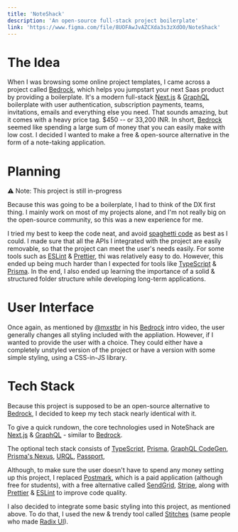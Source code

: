 ```yaml
---
title: 'NoteShack'
description: 'An open-source full-stack project boilerplate'
link: 'https://www.figma.com/file/8UOFAwJvAZCXda3s3zXdO0/NoteShack'
---
```


# The Idea

When I was browsing some online project templates, I came across a project called [Bedrock](https://bedrock.mxstbr.com/), which helps you jumpstart your next Saas product by providing a boilerplate. It's a modern full-stack [Next.js](https://nextjs.org) & [GraphQL](https://graphql.org) boilerplate with user authentication, subscription payments, teams, invitations, emails and everything else you need. That sounds amazing, but it comes with a heavy price tag. $450 -- or 33,200 INR. In short, [Bedrock](https://bedrock.mxstbr.com/) seemed like spending a large sum of money that you can easily make with low cost. I decided I wanted to make a free & open-source alternative in the form of a note-taking application.

# Planning

⚠️ Note: This project is still in-progress

Because this was going to be a boilerplate, I had to think of the DX first thing. I mainly work on most of my projects alone, and I'm not really big on the open-source community, so this was a new experience for me.

I tried my best to keep the code neat, and avoid [spaghetti code](https://www.bmc.com/blogs/spaghetti-code) as best as I could. I made sure that all the APIs I integrated with the project are easily removable, so that the project can meet the user's needs easily. For some tools such as [ESLint](https://eslint.io) & [Prettier](https://prettier.io), thi was relatively easy to do. However, this ended up being much harder than I expected for tools like [TypeScript](https://typescriptlang.org) & [Prisma](https://prisma.io). In the end, I also ended up learning the importance of a solid & structured folder structure while developing long-term applications.

# User Interface

Once again, as mentioned by [@mxstbr](https://twitter.com/mxstbr) in his [Bedrock](https://bedrock.mxstbr.com/) intro video, the user generally changes all styling included with the appliation. However, if I wanted to provide the user with a choice. They could either have a completely unstyled version of the project or have a version with some simple styling, using a CSS-in-JS library.  

# Tech Stack

Because this project is supposed to be an open-source alternative to [Bedrock](https://bedrock.mxstbr.com/), I decided to keep my tech stack nearly identical with it.

To give a quick rundown, the core technologies used in NoteShack are [Next.js](https://nextjs.org) & [GraphQL](https://graphql.org) - similar to [Bedrock](https://bedrock.mxstbr.com/).

The optional tech stack consists of [TypeScript](https://typescriptlang.org), [Prisma](https://prisma.io), [GraphQL CodeGen](https://graphql-code-generator.com/), [Prisma's Nexus](https://nexusjs.org/), [URQL](https://formidable.com/open-source/urql/), [Passport](http://passportjs.org/), 

Although, to make sure the user doesn't have to spend any money setting up this project, I replaced [Postmark](https://postmarkapp.com/), which is a paid application (although free for students), with a free alternative called [SendGrid](https://sendgrid.com/), [Stripe](https://stripe.com/), along with [Prettier](https://prettier.io/) & [ESLint](https://eslint.org/) to improve code quality. 

I also decided to integrate some basic styling into this project, as mentioned above. To do that, I used the new & trendy tool called [Stitches](https://stitches.dev) (same people who made [Radix UI](https://radix-ui.com)). 
